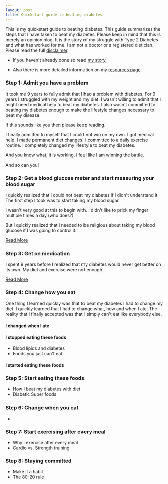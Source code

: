 ```yaml
---
layout: post
title: Quickstart guide to beating diabetes
---
```


This is my quickstart guide to beating diabetes.  This guide summarizes the steps that I have taken to beat my diabetes. Please keep in mind that this is merely an opinion blog.  It is the story of my struggle with Type 2 Diabetes and what has worked for me.  I am not a doctor 
or a registered dietician.  Please read the full <a href="{{ site.baseurl }}/disclaimer">disclaimer</a>.
   

- If you haven't already done so read <a href="{{ site.baseurl }}/">my story.</a>

- Also there is more detailed information on my <a href="{{ site.baseurl }}/diabetes-resources">resources page</a> 

### Step 1: Admit you have a problem

It took me 9 years to fully admit that I had a problem with diabetes.  For 9 years I struggled with my weight and my diet.  I wasn't willing to admit
that I might need medical help to beat my diabetes.  I also wasn't committed to beating my diabetes enough to make the lifestyle changes
necessary to beat my disease.  

If this sounds like you then please keep reading.  

I finally admitted to myself that I could not win on my own.  I got medical help.  I made permanent diet changes.  I committed to a daily exercise routine. I completely
changed my lifestyle to beat my diabetes.

And you know what, it is working.  I feel like I am winning the battle.  

And so can you!

### Step 2: Get a blood glucose meter and start measuring your blood sugar

I quickly realized that I could not beat my diabetes if I didn't understand it.  The first step I took was to start taking my blood sugar.

I wasn't very good at this to begin with.  I didn't like to prick my finger multiple times a day (who does?)

But I quickly realized that I needed to be religious about taking my blood glucose if I was going to control it.

<a href="{{ site.baseurl }}/Why-Type-2-Diabetics-Should-Take-Thier-Blood-Sugar">Read More</a> 

### Step 3: Get on medication

I spent 9 years before I realized that my diabetes would never get better on its own.  My diet and exercise were not enough.  

<a href="{{ site.baseurl }}/How-I-beat-diabetes-with-diet">Read More</a>

### Step 4: Change how you eat

One thing I learned quickly was that to beat my diabetes I had to change my diet.  I quickly learned that I had to change what, how and when I ate.  The reality that I finally accepted was that I simply 
can't eat like everybody else.  

#### I changed when I ate

#### I stopped eating these foods

- Blood lipids and diabetes
- Foods you just can't eat


#### I started eating these foods


### Step 5: Start eating these foods

- How I beat my diabetes with diet
- Diabetic Super foods

### Step 6: Change when you eat

- 

### Step 7: Start exercising after every meal

- Why I exercise after every meal
- Cardio vs. Strength training

### Step 8: Staying committed

- Make it a habit
- The 80-20 rule
